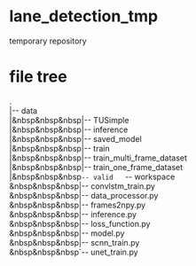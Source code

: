# lane_detection_tmp
temporary repository

# file tree
.  
|-- data  
|&nbsp&nbsp&nbsp|-- TUSimple  
|&nbsp&nbsp&nbsp|-- inference  
|&nbsp&nbsp&nbsp|-- saved_model  
|&nbsp&nbsp&nbsp|-- train  
|&nbsp&nbsp&nbsp|-- train_multi_frame_dataset  
|&nbsp&nbsp&nbsp|-- train_one_frame_dataset  
|&nbsp&nbsp&nbsp`-- valid  
`-- workspace  
&nbsp&nbsp&nbsp|-- convlstm_train.py  
&nbsp&nbsp&nbsp|-- data_processor.py  
&nbsp&nbsp&nbsp|-- frames2npy.py  
&nbsp&nbsp&nbsp|-- inference.py  
&nbsp&nbsp&nbsp|-- loss_function.py  
&nbsp&nbsp&nbsp|-- model.py  
&nbsp&nbsp&nbsp|-- scnn_train.py  
&nbsp&nbsp&nbsp`-- unet_train.py  
